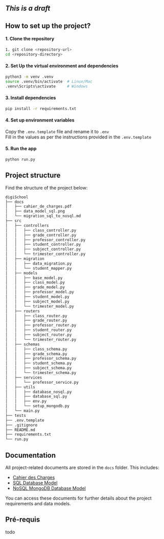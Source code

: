 ## *This is a draft*

## How to set up the project? 

#### 1. Clone the repository
```bash
1. git clone <repository-url>
cd <repository-directory>
```

#### 2. Set Up the virtual environment and dependencies

```bash
python3 -m venv .venv
source .venv/bin/activate  # Linux/Mac
.venv\Scripts\activate     # Windows
```

#### 3. Install dependencies

```bash
pip install -r requirements.txt
```

#### 4. Set up environment variables

Copy the `.env.template` file and rename it to `.env`  
Fill in the values as per the instructions provided in the `.env.template`
#### 5. Run the app

```bash
python run.py
```

## Project structure

Find the structure of the project below:

```bash
digiSchool
├── docs
│   ├── cahier_de_charges.pdf
│   ├── data_model_sql.png
│   └── migration_sql_to_nosql.md
├── src
│   ├── controllers
│   │   ├── class_controller.py
│   │   ├── grade_controller.py
│   │   ├── professor_controller.py
│   │   ├── student_controller.py
│   │   ├── subject_controller.py
│   │   └── trimester_controller.py
│   ├── migration
│   │   ├── data_migration.py
│   │   └── student_mapper.py
│   ├── models
│   │   ├── base_model.py
│   │   ├── class_model.py
│   │   ├── grade_model.py
│   │   ├── professor_model.py
│   │   ├── student_model.py
│   │   ├── subject_model.py
│   │   └── trimester_model.py
│   ├── routers
│   │   ├── class_router.py
│   │   ├── grade_router.py
│   │   ├── professor_router.py
│   │   ├── student_router.py
│   │   ├── subject_router.py
│   │   └── trimester_router.py
│   ├── schemas
│   │   ├── class_schema.py
│   │   ├── grade_schema.py
│   │   ├── professor_schema.py
│   │   ├── student_schema.py
│   │   ├── subject_schema.py
│   │   └── trimester_schema.py
│   ├── services
│   │   └── professor_service.py
│   ├── utils
│   │   ├── database_nosql.py
│   │   ├── database_sql.py
│   │   ├── env.py
│   │   └── setup_mongodb.py
│   └── main.py
├── tests
├── .env.template
├── .gitignore
├── README.md
├── requirements.txt
└── run.py
```
## Documentation

All project-related documents are stored in the `docs` folder. This includes:

- [Cahier des Charges](docs/cahier_de_charges.pdf)
- [SQL Database Model](docs/data_model_sql.pdf)
- [NoSQL MongoDB Database Model](docs/migration_sql_to_nosql.md)

You can access these documents for further details about the project requirements and data models.

## Pré-requis

todo